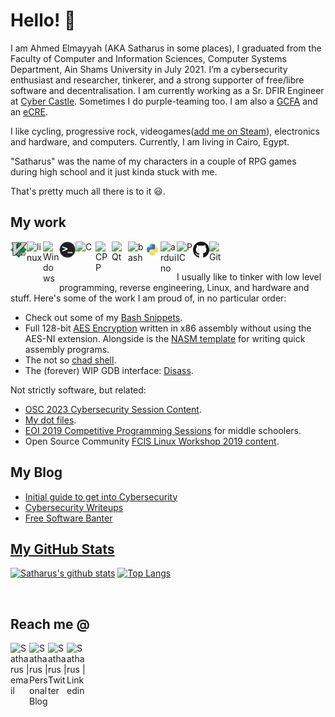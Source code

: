 # Hello! 👋

I am Ahmed Elmayyah (AKA Satharus in some places), I graduated from the Faculty of Computer and Information Sciences, Computer Systems Department, Ain Shams University in July 2021. I’m a cybersecurity enthusiast and researcher, tinkerer, and a strong supporter of free/libre software and decentralisation. I am currently working as a Sr. DFIR Engineer at [Cyber Castle](https://www.cybercastle.io/). Sometimes I do purple-teaming too. I am also a [GCFA](https://www.credly.com/badges/a30348b4-b7a3-40ed-ae0b-f6e5bf79a7ec/public_url) and an [eCRE](https://verified.elearnsecurity.com/certificates/5933b8e7-1e4b-4b33-bf39-25d38ad2433c). 


I like cycling, progressive rock, videogames([add me on Steam](https://steamcommunity.com/id/Satharus/)), electronics and hardware, and computers. Currently, I am living in Cairo, Egypt.

"Satharus" was the name of my characters in a couple of RPG games during high school and it just kinda stuck with me.


That's pretty much all there is to it 😃.

## My work

[<img align="left" alt="ViM" width="26px" src="https://raw.githubusercontent.com/github/explore/80688e429a7d4ef2fca1e82350fe8e3517d3494d/topics/vim/vim.png" />]()
[<img align="left" alt="linux" width="26px" src="https://upload.wikimedia.org/wikipedia/commons/a/af/Tux.png" />]()
[<img align="left" alt="Windows" width="26px" src="https://images-wixmp-ed30a86b8c4ca887773594c2.wixmp.com/i/2d83d34a-b844-4fda-8550-438365b03c70/d5cki5j-bc735099-7ef7-4389-8e7a-4e0151873a13.png/v1/fill/w_1121,h_1228,q_75,strp/new_windows_logo_vector_by_themonotm-d5cki5j.png?token=eyJ0eXAiOiJKV1QiLCJhbGciOiJIUzI1NiJ9.eyJpc3MiOiJ1cm46YXBwOjdlMGQxODg5ODIyNjQzNzNhNWYwZDQxNWVhMGQyNmUwIiwic3ViIjoidXJuOmFwcDo3ZTBkMTg4OTgyMjY0MzczYTVmMGQ0MTVlYTBkMjZlMCIsImF1ZCI6WyJ1cm46c2VydmljZTppbWFnZS5vcGVyYXRpb25zIl0sIm9iaiI6W1t7InBhdGgiOiIvaS8yZDgzZDM0YS1iODQ0LTRmZGEtODU1MC00MzgzNjViMDNjNzAvZDVja2k1ai1iYzczNTA5OS03ZWY3LTQzODktOGU3YS00ZTAxNTE4NzNhMTMucG5nIiwid2lkdGgiOiI8PTExMjEiLCJoZWlnaHQiOiI8PTEyMjgifV1dfQ.SA71t3h1hEx3l3XijiED-DWT--FnzNZYJ5e5MD3FK54" />]()
[<img align="left" alt="terminal" width="26px" src="https://raw.githubusercontent.com/github/explore/80688e429a7d4ef2fca1e82350fe8e3517d3494d/topics/terminal/terminal.png" />]()

[<img align="left" alt="C" width="32px" src="https://pngimg.com/uploads/letter_c/letter_c_PNG22.png" />]()
[<img align="left" alt="CPP" width="26px" src="https://upload.wikimedia.org/wikipedia/commons/thumb/1/18/ISO_C%2B%2B_Logo.svg/800px-ISO_C%2B%2B_Logo.svg.png" />]()
[<img align="left" alt="Qt" width="26px" src="https://upload.wikimedia.org/wikipedia/commons/thumb/0/0b/Qt_logo_2016.svg/1200px-Qt_logo_2016.svg.png" />]()
[<img align="left" alt="bash" width="26px" src="https://raw.githubusercontent.com/odb/official-bash-logo/master/assets/Logos/Icons/PNG/128x128.png" />]()
[<img align="left" alt="python" width="26px" src="https://raw.githubusercontent.com/github/explore/80688e429a7d4ef2fca1e82350fe8e3517d3494d/topics/python/python.png" />]()
[<img align="left" alt="arduino" width="26px" src="https://www.redbytes.in/wp-content/uploads/2018/04/arduino-1-logo-png-transparent.png" />]()
[<img align="left" alt="PIC" width="26px" src="https://cdn.freebiesupply.com/logos/large/2x/microchip-1-logo-png-transparent.png" />]()


[<img align="left" alt="GitHub" width="26px" src="https://raw.githubusercontent.com/github/explore/78df643247d429f6cc873026c0622819ad797942/topics/github/github.png" />]()
[<img align="left" alt="Git" width="26px" src="https://blog.novatec-gmbh.de/wp-content/uploads/2013/07/logo-git.png" />]()


</br>
</br>

I usually like to tinker with low level programming, reverse engineering, Linux, and hardware and stuff. Here's some of the work I am proud of, in no particular order: 


- Check out some of my [Bash Snippets](https://github.com/Satharus/Bash-Snippets).
- Full 128-bit [AES Encryption](https://github.com/Satharus/AES-Encryption) written in x86 assembly without using the AES-NI extension. Alongside is the [NASM template](https://github.com/Satharus/NASM-Template) for writing quick assembly programs.
- The not so [chad shell](https://github.com/Satharus/Chell).
- The (forever) WIP GDB interface: [Disass](https://github.com/Satharus/Disass).


Not strictly software, but related: 

- [OSC 2023 Cybersecurity Session Content](https://gist.github.com/Satharus/84d6cd58bf1cab9d617ab1a298890a18).
- [My dot files](https://github.com/Satharus/dotfiles).
- [EOI 2019 Competitive Programming Sessions](https://github.com/Satharus/EOI-Preparation-Sessions) for middle schoolers.
- Open Source Community [FCIS Linux Workshop 2019 content](https://github.com/Satharus/OSC19-Linux-Workshop-Sessions).


## My Blog

- [Initial guide to get into Cybersecurity](https://satharus.me/cybersecurity/2019/12/02/the_art_of_cybersecurity.html)
- [Cybersecurity Writeups](https://satharus.me/archive.html?tag=Writeup)
- [Free Software Banter](https://satharus.me/archive.html?tag=FOSS)

## [My GitHub Stats](https://github.com/anuraghazra/github-readme-stats)

<p><a href="https://github.com/Satharus?tab=repositories"><img src="https://github-readme-stats.vercel.app/api?username=Satharus&amp;show_icons=true&amp;theme=nord&amp;include_all_commits=true&amp;count_private=true" height="190" alt="Satharus's github stats"></a> <a href="https://github.com/Satharus?tab=repositories"><img src="https://github-readme-stats.vercel.app/api/top-langs/?username=Satharus&amp;langs_count=6&amp;layout=compact&amp;theme=nord&amp;hide=html,javascript,scss&amp;exclude_repo=SecurityPackage,Image-quantization" alt="Top Langs"></a></p>

</br>


## Reach me @

[<img align="left" alt="Satharus | email" width="30px" src="https://ssl.gstatic.com/ui/v1/icons/mail/images/favicon5.ico" />](mailto:a.elmayyah@gmail.com)
[<img align="left" alt="Satharus | Personal Blog" width="30px" src="https://satharus.me/assets/favicon-32x32.png" />](https://satharus.me/)
[<img align="left" alt="Satharus | Twitter" width="30px" src="https://abs.twimg.com/favicons/twitter.ico" />](https://twitter.com/aelmayyah)
[<img align="left" alt="Satharus | Linkedin" width="30px" src="https://static-exp1.licdn.com/sc/h/al2o9zrvru7aqj8e1x2rzsrca" />](https://www.linkedin.com/in/aelmayyah/)

</br>
